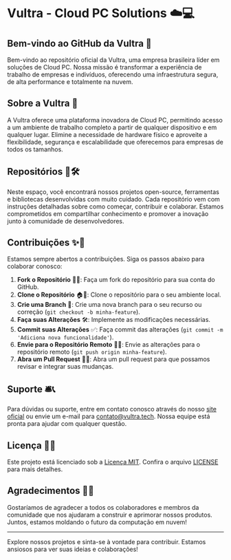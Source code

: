 # Vultra - Cloud PC Solutions ☁️💻

## Bem-vindo ao GitHub da Vultra 🌟

Bem-vindo ao repositório oficial da Vultra, uma empresa brasileira líder em soluções de Cloud PC. Nossa missão é transformar a experiência de trabalho de empresas e indivíduos, oferecendo uma infraestrutura segura, de alta performance e totalmente na nuvem. 

## Sobre a Vultra 🚀

A Vultra oferece uma plataforma inovadora de Cloud PC, permitindo acesso a um ambiente de trabalho completo a partir de qualquer dispositivo e em qualquer lugar. Elimine a necessidade de hardware físico e aproveite a flexibilidade, segurança e escalabilidade que oferecemos para empresas de todos os tamanhos.

## Repositórios 📂🛠️

Neste espaço, você encontrará nossos projetos open-source, ferramentas e bibliotecas desenvolvidas com muito cuidado. Cada repositório vem com instruções detalhadas sobre como começar, contribuir e colaborar. Estamos comprometidos em compartilhar conhecimento e promover a inovação junto à comunidade de desenvolvedores.

## Contribuições ✨🤝

Estamos sempre abertos a contribuições. Siga os passos abaixo para colaborar conosco:

1. **Fork o Repositório** 🍴🔀: Faça um fork do repositório para sua conta do GitHub.
2. **Clone o Repositório** 🏠💼: Clone o repositório para o seu ambiente local.
3. **Crie uma Branch** 🌳: Crie uma nova branch para o seu recurso ou correção (`git checkout -b minha-feature`).
4. **Faça suas Alterações** 🛠️: Implemente as modificações necessárias.
5. **Commit suas Alterações** ✅: Faça commit das alterações (`git commit -m 'Adiciona nova funcionalidade'`).
6. **Envie para o Repositório Remoto** 🚚📡: Envie as alterações para o repositório remoto (`git push origin minha-feature`).
7. **Abra um Pull Request** 🚪🔄: Abra um pull request para que possamos revisar e integrar suas mudanças.

## Suporte 🛎️📞

Para dúvidas ou suporte, entre em contato conosco através do nosso [site oficial](https://www.vultra.tech) ou envie um e-mail para contato@vultra.tech. Nossa equipe está pronta para ajudar com qualquer questão.

## Licença 📜🔑

Este projeto está licenciado sob a [Licença MIT](https://opensource.org/licenses/MIT). Confira o arquivo [LICENSE](LICENSE) para mais detalhes.

## Agradecimentos 🙏🎉

Gostaríamos de agradecer a todos os colaboradores e membros da comunidade que nos ajudaram a construir e aprimorar nossos produtos. Juntos, estamos moldando o futuro da computação em nuvem!

---

Explore nossos projetos e sinta-se à vontade para contribuir. Estamos ansiosos para ver suas ideias e colaborações!
